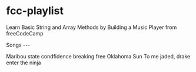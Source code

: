 # fcc-playlist
Learn Basic String and Array Methods by Building a Music Player from freeCodeCamp

Songs ---

Maribou state
condfidence
breaking free
Oklahoma
Sun To me
jaded, drake 
enter the ninja